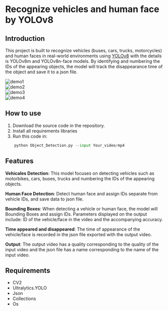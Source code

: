 # Recognize vehicles and human face by YOLOv8
## Introduction
This project is built to recognize vehicles (buses, cars, trucks, motorcycles) and human faces in real-world environments using [YOLOv8](https://docs.ultralytics.com/models/yolov8/) with the details is YOLOv8m and YOLOv8n-face models. By identifying and numbering the IDs of the appearing objects, the model will track the disappearance time of the object and save it to a json file.

<div>
    <img alt="demo1" src="https://github.com/SaikySu/Yolov8-Vehicles-and-Human-face-Detection/blob/main/Example/Face_before.gif">
</div>
<div>
    <img alt="demo2" src="https://github.com/SaikySu/Yolov8-Vehicles-and-Human-face-Detection/blob/main/Example/Vehicles_before.gif">
</div>
<div>
    <img alt="demo3" src="https://github.com/SaikySu/Yolov8-Vehicles-and-Human-face-Detection/blob/main/Example/Face_after.gif">
</div>
<div>
    <img alt="demo4" src="https://github.com/SaikySu/Yolov8-Vehicles-and-Human-face-Detection/blob/main/Example/Vehicles_after.gif">
</div>

## How to use
1. Download the source code in the repository.
2. Install all requirements libraries
3. Run this code in: 

```python
    python Object_Detection.py --input Your_video/mp4
```

## Features
**Vehicales Detection**: This model focuses on detecting vehicles such as motorbikes, cars, buses, trucks and numbering the IDs of the appearing objects.

**Human Face Detection**: Detect human face and assign IDs separate from vehicle IDs, and save data to json file.

**Bounding Boxes**: When detecting a vehicle or human face, the model will Bounding Boxes and assign IDs. Parameters displayed on the output include: ID of the vehicle/face in the video and the accompanying accuracy.

**Time appeared and disappeared**: The time of appearance of the vehicle/face is recorded in the json file exported with the output video.

**Output**: The output video has a quality corresponding to the quality of the input video and the json file has a name corresponding to the name of the input video.

## Requirements
* CV2
* Ultralytics.YOLO
* Json
* Collections
* Os